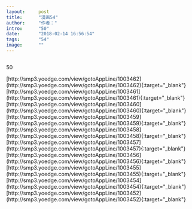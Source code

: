 ```yaml
---
layout:     post
title:      "漫画54"
author:     "作者："
intro:      "50"
date:       "2018-02-14 16:56:54"
tags:       "54"
image:      ""
---
```

<div style="text-align: center">
<p><img src=""/></p>
</div>
<p class="post-meta">
<span>50</span>
</p>
[http://smp3.yoedge.com/view/gotoAppLine/1003462](http://smp3.yoedge.com/view/gotoAppLine/1003462){:target="_blank"}
[http://smp3.yoedge.com/view/gotoAppLine/1003461](http://smp3.yoedge.com/view/gotoAppLine/1003461){:target="_blank"}
[http://smp3.yoedge.com/view/gotoAppLine/1003460](http://smp3.yoedge.com/view/gotoAppLine/1003460){:target="_blank"}
[http://smp3.yoedge.com/view/gotoAppLine/1003459](http://smp3.yoedge.com/view/gotoAppLine/1003459){:target="_blank"}
[http://smp3.yoedge.com/view/gotoAppLine/1003458](http://smp3.yoedge.com/view/gotoAppLine/1003458){:target="_blank"}
[http://smp3.yoedge.com/view/gotoAppLine/1003457](http://smp3.yoedge.com/view/gotoAppLine/1003457){:target="_blank"}
[http://smp3.yoedge.com/view/gotoAppLine/1003456](http://smp3.yoedge.com/view/gotoAppLine/1003456){:target="_blank"}
[http://smp3.yoedge.com/view/gotoAppLine/1003455](http://smp3.yoedge.com/view/gotoAppLine/1003455){:target="_blank"}
[http://smp3.yoedge.com/view/gotoAppLine/1003454](http://smp3.yoedge.com/view/gotoAppLine/1003454){:target="_blank"}
[http://smp3.yoedge.com/view/gotoAppLine/1003452](http://smp3.yoedge.com/view/gotoAppLine/1003452){:target="_blank"}



